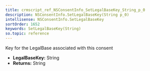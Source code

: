 ```yaml
---
title: crmscript_ref_NSConsentInfo_SetLegalBaseKey_String_p_0
description: NSConsentInfo.SetLegalBaseKey(String p_0)
intellisense: NSConsentInfo.SetLegalBaseKey
sortOrder: 1652
keywords: SetLegalBaseKey(String)
so.topic: reference
---
```



Key for the LegalBase associated with this consent



* **LegalBaseKey:** String
* **Returns:** String


